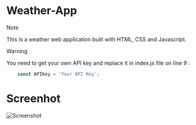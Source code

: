 # Weather-App

> [!NOTE]
> This is a weather web application built with HTML, CSS and Javascript.



> [!WARNING]
> You need to get your own API key and replace it in index.js file on line 9 :




```javascript
    const APIKey = 'Your API Key';
```
# Screenhot

![Screenshot]("file:///Users/prathameshandhare/Desktop/scrn.png")
